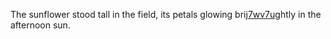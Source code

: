 The sunflower stood tall in the field, its petals glowing bri<a href="https://en.ueh.edu.vn/new-free-robux_PZ72YD.pdf">j7wv7u</a>ghtly in the afternoon sun. 
